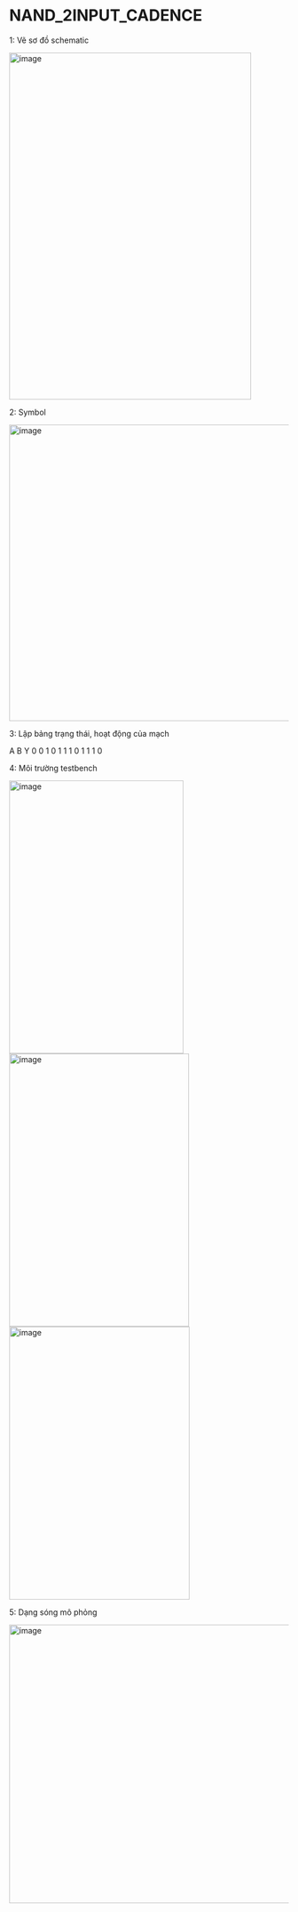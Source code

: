 # NAND_2INPUT_CADENCE
1: Vẽ sơ đồ schematic

<img width="436" height="624" alt="image" src="https://github.com/user-attachments/assets/b0c8ff7d-e30a-4063-96e0-70ec0a503a26" />

2: Symbol

<img width="750" height="533" alt="image" src="https://github.com/user-attachments/assets/50648971-8435-4728-a2a9-6579d167c954" />

3: Lập bảng trạng thái, hoạt động của mạch

A	B	Y 
0	0	1
0	1	1
1	0	1
1	1	0

4: Môi trường testbench

<img width="314" height="491" alt="image" src="https://github.com/user-attachments/assets/b872bfa7-ac81-4b59-b22c-8520c596776d" />

<img width="324" height="491" alt="image" src="https://github.com/user-attachments/assets/46643d89-266b-48ae-b382-ae53648e25a5" />

<img width="325" height="491" alt="image" src="https://github.com/user-attachments/assets/9fc72a14-0231-4ff1-b2c9-63b055a0b418" />

5: Dạng sóng mô phỏng

<img width="980" height="501" alt="image" src="https://github.com/user-attachments/assets/5cbbf938-4002-4335-acdb-ca1dec1e7807" />
